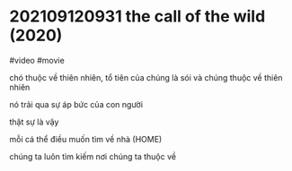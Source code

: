 # 202109120931 the call of the wild (2020)

#video #movie

chó thuộc về thiên nhiên, tổ tiên của chúng là sói và chúng thuộc về thiên nhiên

nó trải qua sự áp bức của con người

thật sự là vậy

mỗi cá thể điều muốn tìm về nhà (HOME)

chúng ta luôn tìm kiếm nơi chúng ta thuộc về
